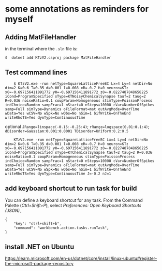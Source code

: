 # some annotations as reminders for myself

## Adding MatFileHandler

in the terminal where the `.sln` file is:

    $  dotnet add KTzV2.csproj package MatFileHandler

## Test command lines

```
    $ KTzV2.exe -run netType=SquareLatticeFreeBC Lx=4 Ly=4 netDir=No dim=2 K=0.6 T=0.35 d=0.001 l=0.008 xR=-0.7 H=0 neuron=KTz x0=-0.697156411891772 y0=-0.697156411891772 z0=-0.0227487048658225 iCond=ProgramSpecified sType=KTNoisyChemicalSynapse tauf=2 taug=2 R=0.036 noiseRatio=0.1 coupParam=Homogeneous stimType=PoissonProcess indChoice=Random sampFrac=1 nStart=0 nSteps=10000 cVar=NumberOfSpikes samp=Full simType=Dynamics oFileFormat=mat outAvgMode=OverTime wData=Yes wCSV=No wSpk=No wObs=No nSim=1 bifWrite=OnTheEnd writeRhoTS=Yes dynType=ContinuousTime
```

optional `JRange=linspace(-0.15:-0.25:4)`;    `rRange=logspace(0.01:0.1:4)`;    `dDisorder=Gaussian:0.001:0.0001 TDisorder=Uniform:0.2:0.5`

```
    KTzV2.exe -run netType=SquareLatticeFreeBC Lx=4 Ly=4 netDir=No dim=2 K=0.6 T=0.35 d=0.001 l=0.008 xR=-0.7 H=0 neuron=KTz x0=-0.697156411891772 y0=-0.697156411891772 z0=-0.0227487048658225 iCond=ProgramSpecified sType=KTChemicalSynapse tauf=2 taug=2 R=0.036 noiseRatio=0.1 coupParam=Homogeneous stimType=PoissonProcess indChoice=Random sampFrac=1 nStart=0 nSteps=10000 cVar=NumberOfSpikes samp=Full simType=Dynamics oFileFormat=mat outAvgMode=OverTime wData=Yes wCSV=No wSpk=No wObs=No nSim=1 bifWrite=OnTheEnd writeRhoTS=Yes dynType=ContinuousTime J=-0.2 nJ=1
```

## add keyboard shortcut to run task for build

You can define a keyboard shortcut for any task. From the Command Palette (*Ctrl+Shift+P*), select *Preferences: Open Keyboard Shortcuts (JSON)*, 

    {
        "key": "ctrl+shift+b",
        "command": "workbench.action.tasks.runTask",
    }

## install .NET on Ubuntu

https://learn.microsoft.com/en-us/dotnet/core/install/linux-ubuntu#register-the-microsoft-package-repository
